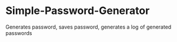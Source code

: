 # Simple-Password-Generator
Generates password, saves password, generates a log of generated passwords
